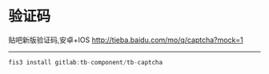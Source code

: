 # 验证码

贴吧新版验证码,安卓+IOS http://tieba.baidu.com/mo/q/captcha?mock=1

---

````jsx
fis3 install gitlab:tb-component/tb-captcha
````